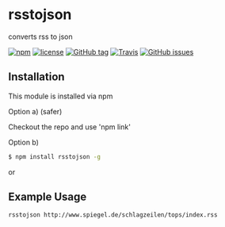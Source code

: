 # rsstojson

converts rss to json

[![npm](https://img.shields.io/npm/dt/rsstojson.svg)](https://www.npmjs.com/package/rsstojson)
[![license](https://img.shields.io/github/license/bundesfeeds/rsstojson.svg)](https://github.com/bundesfeeds/rsstojson/blob/master/LICENSE.md)
[![GitHub tag](https://img.shields.io/github/tag/bundesfeeds/rsstojson.svg)](https://github.com/bundesfeeds/rsstojson)
[![Travis](https://img.shields.io/travis/bundesfeeds/rsstojson.svg)](https://travis-ci.org/bundesfeeds/rsstojson)
[![GitHub issues](https://img.shields.io/github/issues/bundesfeeds/rsstojson.svg)](https://github.com/bundesfeeds/rsstojson/issues)

## Installation

This module is installed via npm


Option a) (safer)

Checkout the repo and use 'npm link'

Option b)

``` bash
$ npm install rsstojson -g
```

or

## Example Usage

``` bash
rsstojson http://www.spiegel.de/schlagzeilen/tops/index.rss
```
